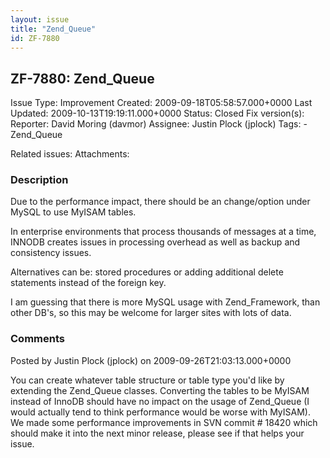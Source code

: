 ```yaml
---
layout: issue
title: "Zend_Queue"
id: ZF-7880
---
```


ZF-7880: Zend\_Queue
--------------------

 Issue Type: Improvement Created: 2009-09-18T05:58:57.000+0000 Last Updated: 2009-10-13T19:19:11.000+0000 Status: Closed Fix version(s): 
 Reporter:  David Moring (davmor)  Assignee:  Justin Plock (jplock)  Tags: - Zend\_Queue
 
 Related issues: 
 Attachments: 
### Description

Due to the performance impact, there should be an change/option under MySQL to use MyISAM tables.

In enterprise environments that process thousands of messages at a time, INNODB creates issues in processing overhead as well as backup and consistency issues.

Alternatives can be: stored procedures or adding additional delete statements instead of the foreign key.

I am guessing that there is more MySQL usage with Zend\_Framework, than other DB's, so this may be welcome for larger sites with lots of data.

 

 

### Comments

Posted by Justin Plock (jplock) on 2009-09-26T21:03:13.000+0000

You can create whatever table structure or table type you'd like by extending the Zend\_Queue classes. Converting the tables to be MyISAM instead of InnoDB should have no impact on the usage of Zend\_Queue (I would actually tend to think performance would be worse with MyISAM). We made some performance improvements in SVN commit # 18420 which should make it into the next minor release, please see if that helps your issue.

 

 